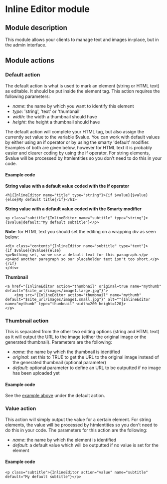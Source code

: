 # Inline Editor module

## Module description

This module allows your clients to manage text and images in-place, but in the admin interface.

## Module actions

### Default action

The default action is what is used to mark an element (string or HTML text) as editable. It should be put inside the element tag. This action requires the following
parameters:

- _name_: the name by which you want to identify this element
- _type_: 'string', 'text' or 'thumbnail'
- _width_: the width a thumbnail should have
- _height_: the height a thumbnail should have

The default action will complete your HTML tag, but also assign the currently set value to the variable $value. You can work with default values by either using an
if operator or by using the smarty 'default' modifier. Examples of both are given below, however for HTML text it is probably easier and clearer coding by using the
if operator. For string elements, $value will be processed by htmlentities so you don't need to do this in your code.

#### Example code

__String value with a default value coded with the if operator__

```
<h1{InlineEditor name="title" type="string"}>{if $value}{$value}{else}My default title{/if}</h1>
```

__String value with a default value coded with the Smarty modifier__

```
<p class="subtitle"{InlineEditor name="subtitle" type="string"}>{$value|default:"My default subtitle"}</p>
```

__Note__: for HTML text you should set the editing on a wrapping div as seen below:

```
<div class="contents"{InlineEditor name="subtitle" type="text"}>
{if $value}{$value}{else}
<p>Nothing set, so we use a default text for this paragraph.</p>
<p>And another paragraph so our placeholder text isn't too short.</p>
{/if}
</div>
```

__Thumbnail__

```
<a href="{InlineEditor action="thumbnail" original=true name="mythumb" default="$site_url/images/image1.large.jpg"}">
    <img src="{InlineEditor action="thumbnail" name="mythumb" default="$site_url/images/image1.small.jpg"}" alt=""{InlineEditor name="mythumb" type="thumbnail" width=200 height=120}>
</a>
```

<a id="thumbexample"></a>
### Thumbnail action

This is separated from the other two editing options (string and HTML text) as it will output the URL to the image (either the original image or 
the generated thumbnail). Parameters are the following:

- _name_: the name by which the thumbnail is identified
- _original_: set this to TRUE to get the URL to the original image instead of the generated thumbnail (optional parameter)
- _default_: optional parameter to define an URL to be outputted if no image has been uploaded yet  

#### Example code

See the [example above](#thumbexample) under the default action.

### Value action

This action will simply output the value for a certain element. For string elements, the value will be processed by htmlentities so you don't need to do this 
in your code. The parameters for this action are the following:

- _name_: the name by which the element is identified
- _default_: a default value which will be outputted if no value is set for the element

#### Example code

```
<p class="subtitle">{InlineEditor action="value" name="subtitle" default="My default subtitle"}</p>
```